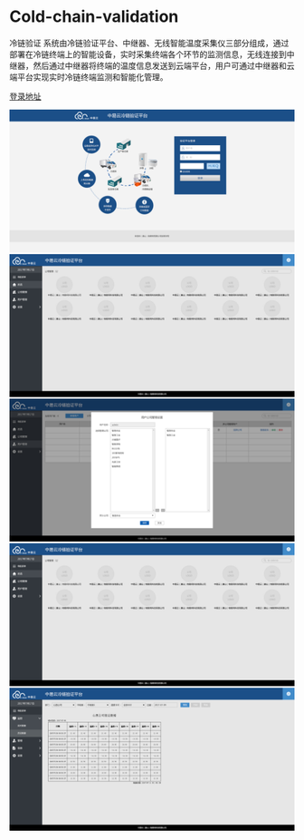 # Cold-chain-validation
冷链验证
系统由冷链验证平台、中继器、无线智能温度采集仪三部分组成，通过部署在冷链终端上的智能设备，实时采集终端各个环节的监测信息，无线连接到中继器，然后通过中继器将终端的温度信息发送到云端平台，用户可通过中继器和云端平台实现实时冷链终端监测和智能化管理。

[登录地址](http://121.42.30.247:85)

![demo](https://raw.githubusercontent.com/jf-wang/Cold-chain-validation/master/example/login.png)
![demo](https://raw.githubusercontent.com/jf-wang/Cold-chain-validation/master/example/总览.jpg)
![demo](https://raw.githubusercontent.com/jf-wang/Cold-chain-validation/master/example/用户管理-选择公司.jpg)
![demo](https://raw.githubusercontent.com/jf-wang/Cold-chain-validation/master/example/总览.jpg)
![demo](https://raw.githubusercontent.com/jf-wang/Cold-chain-validation/master/example/lishishuju.png)
